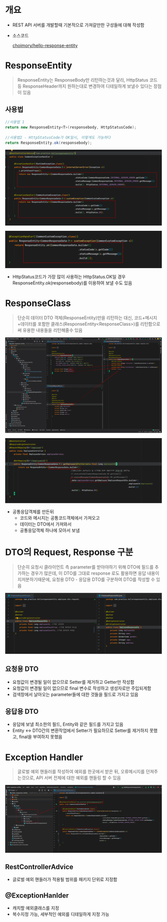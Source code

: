 # 개요

- REST API 서버를 개발할때 기본적으로 가져갈만한 구성들에 대해 작성함
- 소스코드

  [choimory/hello-response-entity](https://github.com/choimory/hello-response-entity)

# ResponseEntity

> ResponseEntity는 ResponseBody만 리턴하는것과 달리, HttpStatus 코드 등 ResponseHeader까지 원하는대로 변경하여 디테일하게 보낼수 있다는 장점이 있음

## 사용법

```java
//사용법 1
return new ResponseEntity<T>(responsebody, HttpStatusCode);

//사용법2 - HttpStatusCode가 OK일시, 이렇게도 가능하다
return ResponseEntity.ok(responsebody);
```

![img.png](img.png)

![img_1.png](img_1.png)

- HttpStatus코드가 가장 많이 사용하는 HttpStatus.OK일 경우 ResponseEntity.ok(responsebody)를 이용하여 보낼 수도 있음

# ResponseClass

> 단순히 데이터 DTO 객체(ResponseEntity<DTO>)만을 리턴하는 대신, 코드+메시지+데이터를 포함한 클래스(ResponseEntity<ResponseClass<DTO>>)를 리턴함으로써 유용한 내용들을 리턴해줄수 있음

![img_2.png](img_2.png)

![img_3.png](img_3.png)

- 공통응답객체를 만든뒤
    - 코드와 메시지는 공통코드객체에서 가져오고
    - 데이터는 DTO에서 가져와서
    - 공통응답객체 하나에 모아서 보냄

# DTO의 Request, Response 구분

> 단순히 요청시 클라이언트 측 parameter를 받아야하기 위해 DTO에 필드를 추가하는 경우가 많은데, 이 DTO를 그대로 response 로도 활용하면 응답 내용이 지저분하기때문에, 요청용 DTO - 응답용 DTO를 구분하여 DTO를 작성할 수 있음

![img_4.png](img_4.png)

## 요청용 DTO

- 요청값이 변경될 일이 없으므로 Setter를 제거하고 Getter만 작성함
- 요청값이 변경될 일이 없으므로 final 변수로 작성하고 생성자로만 주입되게함
- 검색창에서 날아오는 parameter들에 대한 것들을 필드로 가지고 있음

## 응답용 DTO

- 응답에 보낼 최소한의 필드, Entity와 같은 필드를 가지고 있음
- Entity ↔ DTO간의 변환작업에서 Setter가 필요하므로 Setter를 제거하지 못했고, final을 부여하지 못했음

# Exception Handler

> 글로벌 예외 핸들러를 작성하여 예외를 한곳에서 받은 뒤, 오류메시지를 던져주는것으로, API 서버 전체에 대한 예외를 핸들링 할 수 있음

![img_5.png](img_5.png)

## RestControllerAdvice

- 글로벌 예외 핸들러가 적용될 범위를 패키지 단위로 지정함

## @ExceptionHanlder

- 캐치할 예외클래스를 지정
- 복수지정 가능, 세부적인 예외를 디테일하게 지정 가능